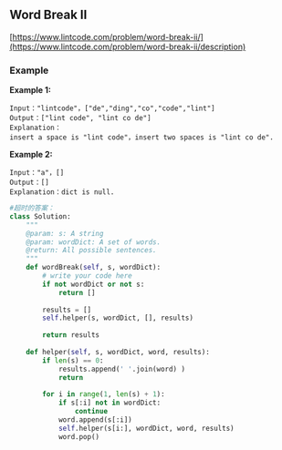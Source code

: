 ## Word Break II

[https://www.lintcode.com/problem/word-break-ii/](https://www.lintcode.com/problem/word-break-ii/description)

### Example

**Example 1:**

```
Input："lintcode"，["de","ding","co","code","lint"]
Output：["lint code", "lint co de"]
Explanation：
insert a space is "lint code"，insert two spaces is "lint co de".

```

**Example 2:**

```
Input："a"，[]
Output：[]
Explanation：dict is null.
```





```py
#超时的答案：
class Solution:
    """
    @param: s: A string
    @param: wordDict: A set of words.
    @return: All possible sentences.
    """
    def wordBreak(self, s, wordDict):
        # write your code here
        if not wordDict or not s:
            return []
        
        results = []
        self.helper(s, wordDict, [], results)
        
        return results
    
    def helper(self, s, wordDict, word, results):
        if len(s) == 0:
            results.append(' '.join(word) ) 
            return 
        
        for i in range(1, len(s) + 1):
            if s[:i] not in wordDict:
                continue
            word.append(s[:i])
            self.helper(s[i:], wordDict, word, results)
            word.pop()
        
            

```



